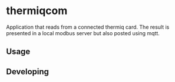 

# thermiqcom
Application that reads from a connected thermiq card. The result is presented
in a local modbus server but also posted using mqtt.



## Usage



## Developing
